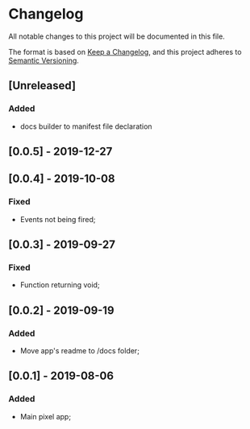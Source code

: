 # Changelog
All notable changes to this project will be documented in this file.

The format is based on [Keep a Changelog](https://keepachangelog.com/en/1.0.0/),
and this project adheres to [Semantic Versioning](https://semver.org/spec/v2.0.0.html).

## [Unreleased]
### Added
- docs builder to manifest file declaration

## [0.0.5] - 2019-12-27

## [0.0.4] - 2019-10-08

### Fixed
- Events not being fired;

## [0.0.3] - 2019-09-27

### Fixed
- Function returning void;

## [0.0.2] - 2019-09-19
### Added
- Move app's readme to /docs folder;

## [0.0.1] - 2019-08-06
### Added
- Main pixel app;

